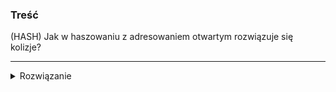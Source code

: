 ### Treść
(HASH)
Jak w haszowaniu z adresowaniem otwartym rozwiązuje się kolizje?

------
<details><summary>Rozwiązanie</summary>
<p>
    
Korzysta się z jednej z 3 metod w celu znalezienia nowego(pustego) miejsca w tablicy:
i - liczba prób haszowania
- *Metoda liniowa:* 
$$
h(k,i) = (h'(k)+i) \mod m
$$
gdzie $h': U \to \{0,\dots,m-1\}$ jest pomocniczą funkcją haszującą
- *Metoda kwadratowa:* 
$$
h(k,i) = (h'(k)+c_1i +c_2\cdot i^2) \mod m
$$
Uwaga: $c_1 \cdot c_2 \neq 0$
- *Podwójne haszowanie:* 
$$
h(k,i) = (h'(k) + ih''(k)) \mod m
$$